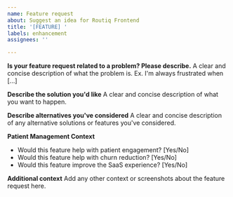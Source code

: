 ```yaml
---
name: Feature request
about: Suggest an idea for Routiq Frontend
title: '[FEATURE] '
labels: enhancement
assignees: ''

---
```


**Is your feature request related to a problem? Please describe.**
A clear and concise description of what the problem is. Ex. I'm always frustrated when [...]

**Describe the solution you'd like**
A clear and concise description of what you want to happen.

**Describe alternatives you've considered**
A clear and concise description of any alternative solutions or features you've considered.

**Patient Management Context**
- Would this feature help with patient engagement? [Yes/No]
- Would this feature help with churn reduction? [Yes/No]
- Would this feature improve the SaaS experience? [Yes/No]

**Additional context**
Add any other context or screenshots about the feature request here. 